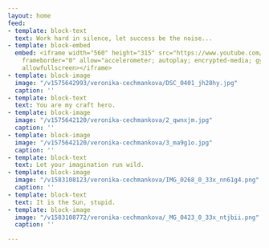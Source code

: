 ```yaml
---
layout: home
feed:
- template: block-text
  text: Work hard in silence, let success be the noise...
- template: block-embed
  embed: <iframe width="560" height="315" src="https://www.youtube.com/embed/6AAQRbD2UOc"
    frameborder="0" allow="accelerometer; autoplay; encrypted-media; gyroscope; picture-in-picture"
    allowfullscreen></iframe>
- template: block-image
  image: "/v1575642993/veronika-cechmankova/DSC_0401_jh28hy.jpg"
  caption: ''
- template: block-text
  text: You are my craft hero.
- template: block-image
  image: "/v1575642120/veronika-cechmankova/2_qwnxjm.jpg"
  caption: ''
- template: block-image
  image: "/v1575642120/veronika-cechmankova/3_ma9g1o.jpg"
  caption: ''
- template: block-text
  text: Let your imagination run wild.
- template: block-image
  image: "/v1583108123/veronika-cechmankova/IMG_0268_0_33x_nn61g4.png"
  caption: ''
- template: block-text
  text: It is the Sun, stupid.
- template: block-image
  image: "/v1583108772/veronika-cechmankova/_MG_0423_0_33x_ntjbii.png"
  caption: ''

---
```

